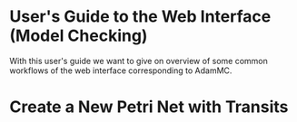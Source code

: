 User's Guide to the Web Interface (Model Checking)
==================================================

With this user's guide we want to give on overview of some common workflows of the web interface corresponding to AdamMC.

Create a New Petri Net with Transits
====================================
